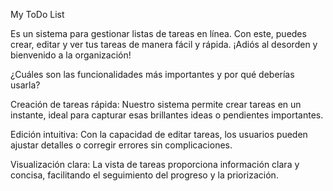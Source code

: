My ToDo List

Es un sistema para gestionar listas de tareas en línea. Con este, puedes crear, editar y ver tus tareas de manera fácil y rápida. ¡Adiós al desorden y bienvenido a la organización!


¿Cuáles son las funcionalidades más importantes y por qué deberías usarla?

Creación de tareas rápida: Nuestro sistema permite crear tareas en un instante, ideal para capturar esas brillantes ideas o pendientes importantes.

Edición intuitiva: Con la capacidad de editar tareas, los usuarios pueden ajustar detalles o corregir errores sin complicaciones.

Visualización clara: La vista de tareas proporciona información clara y concisa, facilitando el seguimiento del progreso y la priorización.